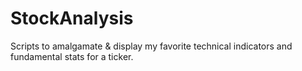 # StockAnalysis
Scripts to amalgamate &amp; display my favorite technical indicators and fundamental stats for a ticker.
